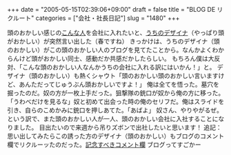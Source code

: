 +++
date = "2005-05-15T02:39:06+09:00"
draft = false
title = "BLOG DE リクルート"
categories = ["会社・社長日記"]
slug = "1480"
+++

頭のおかしい感じの<a href="http://glover.jp/" target="_blank">こんな人</a>を会社に入れたいと、<a href="http://daiskip.com" target="_blank">うちのデザイナ</a>（やっぱり頭がおかしい）が突然言い出した（春ですね）
きっかけは、うちのデザイナ（頭のおかしい）がこの頭のおかしい人のブログを見てたことから。なんかよくわからんけど頭がおかしい同士、感動だか共感だかしたらしい。
もちろん僕は大反対、「こんな頭のおかしい人なんかうちの会社に入れる訳にはいかん！」と。
デザイナ（頭のおかしい）も熱くシャウト「頭のおかしい頭のおかしい言いますけど、あんただってじゅうぶん頭おかしいですよ！」
俺は全てを悟った。墓穴を掘ったのだ。奴の方が一枚上手だった。狙撃隊の銃口が奴から俺の方に移った。「うわべだけを見るな」奴と初めて出会った時の俺のセリフだ。俺はスライドを引き、自らのこめかみに銃口を押しあてた。「あばよ」
奴さん、やりやがるぜ。
という訳で、また頭のおかしい人が一人、頭のおかしい会社に入社することになりました。
目出たいので来週から吊りズボンで出社したいと思います！
追記：
思い出してみたらこの誘った方のデザイナ（頭のおかしい）もブログのコメント欄でリクルーッたのだった。<a href="http://daiskip.com/blog/2004/03/03-0942.php#comments" target="_blank">記念すべきコメント欄</a>
ブログってすごかー
